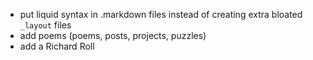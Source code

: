 - put liquid syntax in .markdown files instead of creating extra bloated `_layout` files
- add poems (poems, posts, projects, puzzles)
- add a Richard Roll
